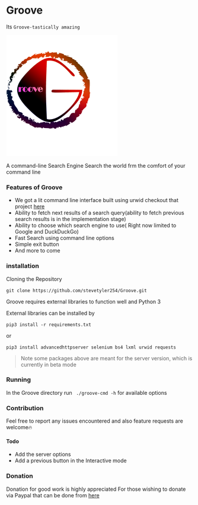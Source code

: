 # Groove
Its `Groove-tastically amazing`

![](git-logo.png)

A command-line Search Engine
Search the world frm the comfort of your command line

### Features of Groove
- We got a lit command line interface built using urwid checkout that project [here](https://github.com/urwid/urwid)
- Ability to fetch next results of a search query(ability to fetch previous search results is in the implementation stage)
- Ability to choose which search engine to use( Right now limited to Google and DuckDuckGo) 
 - Fast Search using command line options
 - Simple exit button
- And more to come

### installation
Cloning the Repository
```
git clone https://github.com/stevetyler254/Groove.git
```
Groove requires external libraries to function well and Python 3

External libraries can be installed by 
```
pip3 install -r requirements.txt
```
or 
```
pip3 install advancedhttpserver selenium bs4 lxml urwid requests
```
>  Note some packages above are meant for the server version, which is currently in beta mode

### Running 
In the Groove directory run <code> ./groove-cmd -h</code>  for available options 


### Contribution
Feel free to report any issues encountered and also feature requests are welcome:fire:
#### Todo
- Add the server options
- Add a previous button in the Interactive mode

### Donation
Donation for good work is highly appreciated
For those wishing to donate via Paypal that can be done from [here](https://www.paypal.com/cgi_bin/webscr?cmd=_pay-inv&viewtype=altview&id=INV2-5JYK-9F6Z-3W5F-FJSC)




